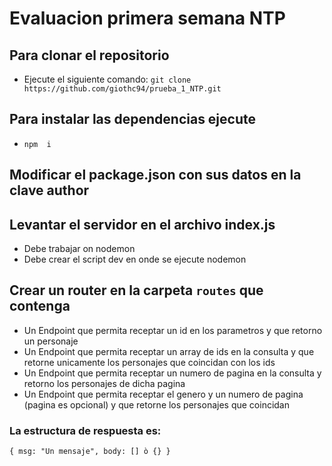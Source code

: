 # Evaluacion primera semana NTP

## Para clonar el repositorio

-   Ejecute el siguiente comando: `git clone https://github.com/giothc94/prueba_1_NTP.git`

## Para instalar las dependencias ejecute

-   `npm  i`

## Modificar el package.json con sus datos en la clave author

## Levantar el servidor en el archivo index.js

-   Debe trabajar on nodemon
-   Debe crear el script dev en onde se ejecute nodemon

## Crear un router en la carpeta `routes` que contenga

-   Un Endpoint que permita receptar un id en los parametros y que retorno un personaje
-   Un Endpoint que permita receptar un array de ids en la consulta y que retorne unicamente los personajes que coincidan con los ids
-   Un Endpoint que permita receptar un numero de pagina en la consulta y retorno los personajes de dicha pagina
-   Un Endpoint que permita receptar el genero y un numero de pagina (pagina es opcional) y que retorne los personajes que coincidan

### La estructura de respuesta es:

`{ msg: "Un mensaje", body: [] ò {} }`
